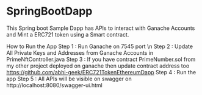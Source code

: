 # SpringBootDapp
This Spring boot Sample Dapp has APIs to interact with Ganache Accounts and Mint a ERC721 token using a Smart contract.


How to Run the App
Step 1 : Run Ganache on 7545 port \n
Step 2 : Update All Private Keys and Addresses from Ganache Accounts in PrimeNftController.java
Step 3 : If you have contract PrimeNumber.sol from my other project deployed on ganache then update contract address too
https://github.com/abhi-geek/ERC721TokenEthereumDapp 
Step 4 : Run the app
Step 5 : All APIs will be visible on swagger on http://localhost:8080/swagger-ui.html

